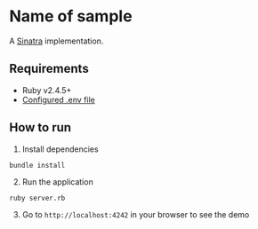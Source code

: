 # Name of sample

A [Sinatra](http://sinatrarb.com/) implementation.

## Requirements

- Ruby v2.4.5+
- [Configured .env file](../README.md)

## How to run

1. Install dependencies

```
bundle install
```

2. Run the application

```
ruby server.rb
```

3. Go to `http://localhost:4242` in your browser to see the demo
